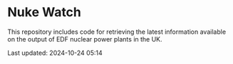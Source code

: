 # Nuke Watch

This repository includes code for retrieving the latest information available on the output of EDF nuclear power plants in the UK.

Last updated: 2024-10-24 05:14